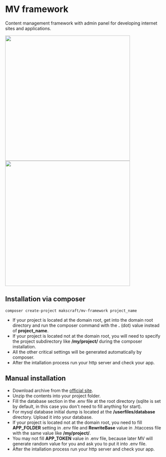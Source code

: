 # MV framework
Content management framework with admin panel for developing internet sites and applications.

<img src="https://github.com/user-attachments/assets/85543c74-5fae-49e3-bb74-2e4ba160a457" width="400">
<img src="https://github.com/user-attachments/assets/1ee419b3-9ac6-4573-90d7-61a6a5529987" width="400">

Installation via composer
---
```
composer create-project makscraft/mv-framework project_name
```

- If your project is located at the domain root, get into the domain root directory and run the composer command with the **.** (dot) value instead of **project_name**.
- If your project is located not at the domain root, you will need to specify the project subdirectory like **/my/project/** during the composer installation.
- All the other critical settings will be generated automatically by composer.
- After the intallation process run your http server and check your app.

Manual installation
---
- Download archive from the [official site](https://mv-framework.com).
- Unzip the contents into your project folder.
- Fill the database section in the .env file at the root directory (sqlite is set by default, in this case you don't need to fill anything for start).
- For mysql database initial dump is located at the **/userfiles/database** directory. Upload it into your database.
- If your project is located not at the domain root, you need to fill **APP_FOLDER** setting in .env file and **RewriteBase** value in .htaccess file with the same value like **/my/project/**.
- You may not fill **APP_TOKEN** value in .env file, because later MV will generate random value for you and ask you to put it into .env file.
- After the intallation process run your http server and check your app.
